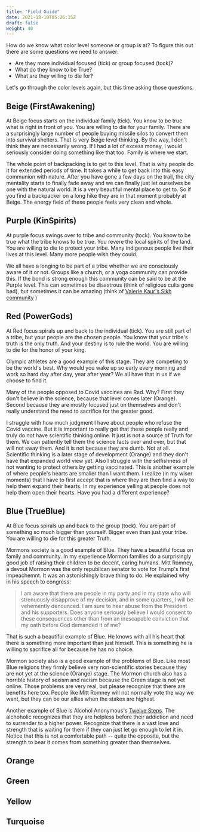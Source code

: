 ```yaml
---
title: "Field Guide"
date: 2021-18-10T05:26:15Z
draft: false
weight: 40
---
```


How do we know what color level someone or group is at? To figure this out there are some questions we need to answer:

* Are they more individual focused (tick) or group focused (tock)?
* What do they know to be True?
* What are they willing to die for?

Let's go through the color levels again, but this time asking those questions.

## Beige (FirstAwakening)

At Beige focus starts on the individual family (tick). You know to be true what is right in front of you. You are willing to die for your family. There are a surprisingly large number of people buying missile silos to convert them into survival shelters. That is very Beige level thinking. By the way, I don't think they are necessarily wrong. If I had a lot of excess money, I would seriously consider doing something like that too. Family is where we start.

The whole point of backpacking is to get to this level. That is why people do it for extended periods of time. It takes a while to get back into this easy communion with nature. After you have gone a few days on the trail, the city mentality starts to finally fade away and we can finally just let ourselves be one with the natural world. It is a very beautiful mental place to get to. So if you find a backpacker on a long hike they are in that moment probably at Beige. The energy field of these people feels very clean and whole.

## Purple (KinSpirits)

At purple focus swings over to tribe and community (tock). You know to be true what the tribe knows to be true. You revere the local spirits of the land. You are willing to die to protect your tribe. Many indigenous people live their lives at this level. Many more people wish they could.

We all have a longing to be part of a tribe whether we are consciously aware of it or not. Groups like a church, or a yoga community can provide this. If the bond is strong enough this community can be said to be at the Purple level. This can sometimes be disastrous (think of religious cults gone bad), but sometimes it can be amazing (think of [Valerie Kaur's Sikh community](https://valariekaur.com/revolutionary-love-project/) )

## Red (PowerGods)

At Red focus spirals up and back to the individual (tick). You are still part of a tribe, but your people are the chosen people. You know that your tribe's truth is the only truth. And your destiny is to rule the world. You are willing to die for the honor of your king.

Olympic athletes are a good example of this stage. They are competing to be the world's best. Why would you wake up so early every morning and work so hard day after day, year after year? We all have that in us if we choose to find it.

Many of the people opposed to Covid vaccines are Red. Why? First they don't believe in the science, because that level comes later (Orange). Second because they are mostly focused just on themselves and don't really understand the need to sacrifice for the greater good.

I struggle with how much judgment I have about people who refuse the Covid vaccine. But it is important to really get that these people really and truly do not have scientific thinking online. It just is not a source of Truth for them. We can patiently tell them the science facts over and over, but that will not sway them. And it is not because they are dumb. Not at all. Scientific thinking is a later stage of development (Orange) and they don't have that expanded world view yet. Also I struggle with the selfishness of not wanting to protect others by getting vaccinated. This is another example of where people's hearts are smaller than I want them. I realize (in my wiser moments) that I have to first accept that is where they are then find a way to help them expand their hearts. In my experience yelling at people does not help them open their hearts. Have you had a different experience?


## Blue (TrueBlue)

At Blue focus spirals up and back to the group (tock). You are part of something so much bigger than yourself. Bigger even than just your tribe. You are willing to die for this greater Truth.

Mormons society is a good example of Blue. They have a beautiful focus on family and community. In my experience Mormon families do a surprisingly good job of raising their children to be decent, caring humans. Mitt Romney, a devout Mormon was the only republican senator to vote for Trump's first impeachemnt. It was an astonishingly brave thing to do. He explained why in his speech to congress:

> I am aware that there are people in my party and in my state who will strenuously disapprove of my decision, and in some quarters, I will be vehemently denounced. I am sure to hear abuse from the President and his supporters. Does anyone seriously believe I would consent to these consequences other than from an inescapable conviction that my oath before God demanded it of me?

That is such a beautiful example of Blue. He knows with all his heart that there is something more important than just himself. This is something he is willing to sacrifice all for because he has no choice.

Mormon society also is a good example of the problems of Blue. Like most Blue religions they firmly believe very non-scientific stories because they are not yet at the science (Orange) stage. The Mormon church also has a horrible history of sexism and racism because the Green stage is not yet online. Those problems are very real, but please recognize that there are benefits here too. People like Mitt Romney will not normally vote the way we want, but they can be our allies when the stakes are highest.

Another example of Blue is Alcohol Anonymous's [Twelve Steps](https://en.wikipedia.org/wiki/Twelve-step_program). The alchoholic recognizes that they are helpless before their addiction and need to surrender to a higher power. Recognize that there is a vast love and strength that is waiting for them if they can just let go enough to let it in. Notice that this is not a comfortable path -- quite the opposite, but the strength to bear it comes from something greater than themselves.


## Orange

## Green

## Yellow

## Turquoise
